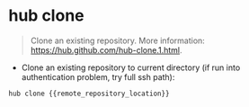 # hub clone

> Clone an existing repository.
> More information: <https://hub.github.com/hub-clone.1.html>.

- Clone an existing repository to current directory (if run into authentication problem, try full ssh path):

`hub clone {{remote_repository_location}}`
